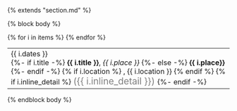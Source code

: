 {% extends "section.md" %}

{% block body %}

<table class="table table-hover">
{% for i in items %}
  <tr>
    <td style='padding-right:0;'>
      <span class='cvdate'>{{ i.dates }}</span>
      <p markdown="1" style='margin: 0'>
        {%- if i.title -%}
          <strong>{{ i.title }}</strong>, <em>{{ i.place }}</em>
        {%- else -%}
          <strong>{{ i.place}}</strong>
        {%- endif -%}
        {% if i.location %}
          , {{ i.location }}
        {% endif %}
        {% if i.inline_detail %}
          <span markdown="1" style="color:grey;font-size:1.3rem;margin: 0">
            ({{ i.inline_detail }})
          </span>
        {%- endif -%}
      </p>
    </td>
  </tr>
{% endfor %}
</table>
{% endblock body %}

